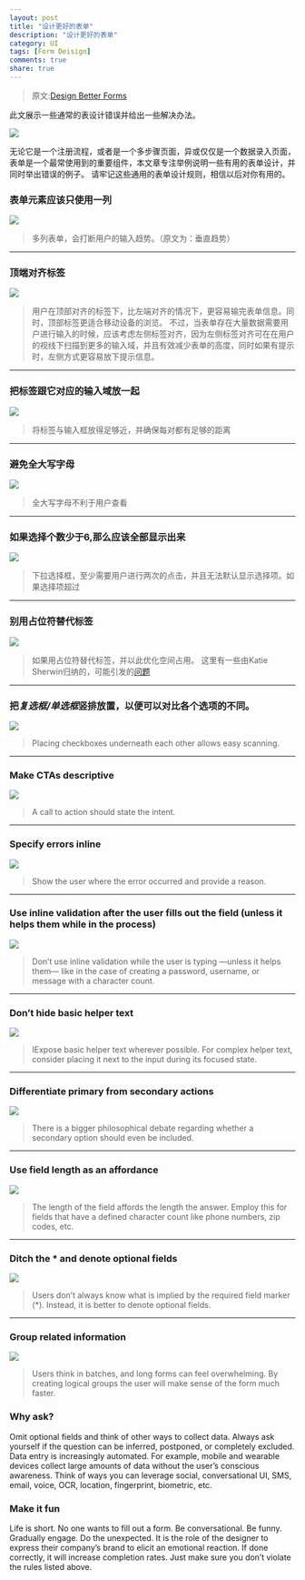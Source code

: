 ```yaml
---
layout: post
title: "设计更好的表单"
description: "设计更好的表单"
category: UI
tags: [Form Deisign]
comments: true
share: true
---
```


>原文:[Design Better Forms](https://uxdesign.cc/design-better-forms-96fadca0f49c#.uuo2uz30e)

此文展示一些通常的表设计错误并给出一些解决办法。

![](/images/post/better-forms/1.jpeg)

无论它是一个注册流程，或者是一个多步骤页面，异或仅仅是一个数据录入页面， 表单是一个最常使用到的重要组件，本文章专注举例说明一些有用的表单设计，并同时举出错误的例子。 请牢记这些通用的表单设计规则，相信以后对你有用的。

### 表单元素应该只使用一列

![](/images/post/better-forms/2.jpeg)

> 多列表单，会打断用户的输入趋势。（原文为：垂直趋势）

---

### 顶端对齐标签

![](/images/post/better-forms/3.jpeg)

> 用户在顶部对齐的标签下，比左端对齐的情况下，更容易输完表单信息。同时，顶部标签更适合移动设备的浏览。 不过，当表单存在大量数据需要用户进行输入的时候，应该考虑左侧标签对齐，因为左侧标签对齐可在在用户的视线下扫描到更多的输入域，并且有效减少表单的高度，同时如果有提示时，左侧方式更容易放下提示信息。

---

### 把标签跟它对应的输入域放一起

![](/images/post/better-forms/4.jpeg)

> 将标签与输入框放得足够近，并确保每对都有足够的距离

---

### 避免全大写字母

![](/images/post/better-forms/5.jpeg)

> 全大写字母不利于用户查看

---

### 如果选择个数少于6,那么应该全部显示出来

![](/images/post/better-forms/6.jpeg)

> 下拉选择框，至少需要用户进行两次的点击，并且无法默认显示选择项。如果选择项超过

---

### 别用占位符替代标签

![](/images/post/better-forms/7.jpeg)

> 如果用占位符替代标签，并以此优化空间占用。  这里有一些由Katie Sherwin归纳的，可能引发的[问题](https://www.nngroup.com/articles/form-design-placeholders/) 

---

### 把***复选框/单选框***竖排放置，以便可以对比各个选项的不同。

![](/images/post/better-forms/8.jpeg)

> Placing checkboxes underneath each other allows easy scanning.


---

### Make CTAs descriptive

![](/images/post/better-forms/9.jpeg)

> A call to action should state the intent.

---

### Specify errors inline

![](/images/post/better-forms/10.jpeg)

> Show the user where the error occurred and provide a reason.

---

### Use inline validation after the user fills out the field (unless it helps them while in the process)

![](/images/post/better-forms/11.jpeg)

> Don’t use inline validation while the user is typing —unless it helps them— like in the case of creating a password, username, or message with a character count.

---

### Don’t hide basic helper text

![](/images/post/better-forms/12.jpeg)

> IExpose basic helper text wherever possible. For complex helper text, consider placing it next to the input during its focused state.

---

### Differentiate primary from secondary actions

![](/images/post/better-forms/13.jpeg)

> There is a bigger philosophical debate regarding whether a secondary option should even be included.

---

### Use field length as an affordance

![](/images/post/better-forms/14.jpeg)

> The length of the field affords the length the answer. Employ this for fields that have a defined character count like phone numbers, zip codes, etc.

---

### Ditch the * and denote optional fields

![](/images/post/better-forms/15.jpeg)

> Users don’t always know what is implied by the required field marker (*). Instead, it is better to denote optional fields.

---

### Group related information

![](/images/post/better-forms/16.jpeg)

> Users think in batches, and long forms can feel overwhelming. By creating logical groups the user will make sense of the form much faster.

### Why ask?

Omit optional fields and think of other ways to collect data. Always ask yourself if the question can be inferred, postponed, or completely excluded.
Data entry is increasingly automated. For example, mobile and wearable devices collect large amounts of data without the user’s conscious awareness. Think of ways you can leverage social, conversational UI, SMS, email, voice, OCR, location, fingerprint, biometric, etc.

### Make it fun

Life is short. No one wants to fill out a form. Be conversational. Be funny. Gradually engage. Do the unexpected. It is the role of the designer to express their company’s brand to elicit an emotional reaction. If done correctly, it will increase completion rates. Just make sure you don’t violate the rules listed above.
